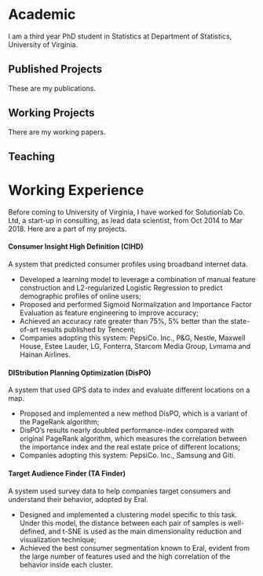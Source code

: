 




# Academic

I am a third year PhD student in Statistics at Department of Statistics, University of Virginia. 

## Published Projects

These are my publications.

## Working Projects

There are my working papers.

## Teaching


# Working Experience
Before coming to University of Virginia, I have worked for Solutionlab Co. Ltd, a start-up in consulting, as lead data scientist, from Oct 2014 to Mar 2018. Here are a part of my projects. 

#### Consumer Insight High Definition (CIHD)
A system that predicted consumer profiles using broadband internet data. 
*	Developed a learning model to leverage a combination of manual feature construction and L2-regularized Logistic Regression to predict demographic profiles of online users;
* Proposed and performed Sigmoid Normalization and Importance Factor Evaluation as feature engineering to improve accuracy; 
*	Achieved an accuracy rate greater than 75%, 5% better than the state-of-art results published by Tencent; 
*	Companies adopting this system: PepsiCo. Inc., P&G, Nestle, Maxwell House, Estee Lauder, LG, Fonterra, Starcom Media Group, Lvmama and Hainan Airlines.

#### DIStribution Planning Optimization (DisPO)                                     
A system that used GPS data to index and evaluate different locations on a map.
*	Proposed and implemented a new method DisPO, which is a variant of the PageRank algorithm; 
*	DisPO’s results nearly doubled performance-index compared with original PageRank algorithm, which measures the correlation between the importance index and the real estate price of different locations; 
*	Companies adopting this system: PepsiCo. Inc., Samsung and Giti.

#### Target Audience Finder (TA Finder)                                            
A system used survey data to help companies target consumers and understand their behavior, adopted by Eral.
*	Designed and implemented a clustering model specific to this task. Under this model, the distance between each pair of samples is well-defined, and t-SNE is used as the main dimensionality reduction and visualization technique; 
*	Achieved the best consumer segmentation known to Eral, evident from the large number of features used and the high correlation of the behavior inside each cluster.







